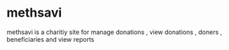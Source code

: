 methsavi
========

methsavi is a charitiy site for manage donations , view donations , doners , beneficiaries and view reports
